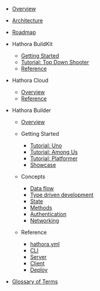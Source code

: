 - [Overview](README.md)
- [Architecture](architecture.md)
- [Roadmap](roadmap.md)

- Hathora BuildKit

  - [Getting Started](buildkit/README.md)
  - [Tutorial: Top Down Shooter](buildkit/tutorial_top_down_shooter.md)
  - [Reference](buildkit/reference.md)

- Hathora Cloud

  - [Overview](cloud/README.md)
  - [Reference](cloud/reference.md)

- Hathora Builder

  - [Overview](builder/README.md)

  - Getting Started

    - [Tutorial: Uno](builder/tutorial_uno.md)
    - [Tutorial: Among Us](builder/tutorial_among_us.md)
    - [Tutorial: Platformer](builder/tutorial_platformer.md)
    - [Showcase](builder/showcase.md)

  - Concepts

    - [Data flow](builder/data-flow.md)
    - [Type driven development](builder/type-driven-development.md)
    - [State](builder/state.md)
    - [Methods](builder/methods.md)
    - [Authentication](builder/auth.md)
    - [Networking](builder/networking.md)

  - Reference

    - [hathora.yml](builder/hathora-yml.md)
    - [CLI](builder/cli.md)
    - [Server](builder/server.md)
    - [Client](builder/client.md)
    - [Deploy](builder/deploy.md)

- [Glossary of Terms](glossary.md)
